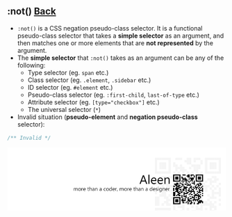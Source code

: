 ## :not() [**Back**](./../pseudoClass.md)

- `:not()` is a CSS negation pseudo-class selector. It is a functional pseudo-class selector that takes a **simple selector** as an argument, and then matches one or more elements that are **not represented** by the argument.
- The **simple selector** that `:not()` takes as an argument can be any of the following:
    - Type selector (eg. `span` etc.)
    - Class selector (eg. `.element`, `.sidebar` etc.)
    - ID selector (eg. `#element` etc.)
    - Pseudo-class selector (eg. `:first-child`, `last-of-type` etc.)
    - Attribute selector (eg. `[type="checkbox"]` etc.)
    - The universal selector (`*`)
- Invalid situation (**pseudo-element** and **negation pseudo-class** selector):

```css
/** Invalid */
```


<a href="http://aleen42.github.io/" target="_blank" ><img src="./../../../pic/tail.gif"></a>
